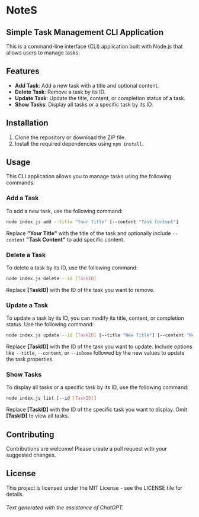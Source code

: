 # NoteS
## Simple Task Management CLI Application

This is a command-line interface (CLI) application built with Node.js that allows users to manage tasks.

## Features

- **Add Task**: Add a new task with a title and optional content.
- **Delete Task**: Remove a task by its ID.
- **Update Task**: Update the title, content, or completion status of a task.
- **Show Tasks**: Display all tasks or a specific task by its ID.

## Installation

1. Clone the repository or download the ZIP file.
2. Install the required dependencies using `npm install`.

## Usage

This CLI application allows you to manage tasks using the following commands:

### Add a Task

To add a new task, use the following command:

```bash
node index.js add --title "Your Title" [--content "Task Content"]
```

Replace **"Your Title"** with the title of the task and optionally include `--content` **"Task Content"** to add specific content.

### Delete a Task

To delete a task by its ID, use the following command:

```bash
node index.js delete --id [TaskID]
```
Replace **[TaskID]** with the ID of the task you want to remove.

### Update a Task

To update a task by its ID, you can modify its title, content, or completion status. Use the following command:

```bash
node index.js update --id [TaskID] [--title "New Title"] [--content "New Content"] [--isDone true/false]
```
Replace **[TaskID]** with the ID of the task you want to update. Include options like `--title`, `--content`, or `--isDone` followed by the new values to update the task properties.

### Show Tasks

To display all tasks or a specific task by its ID, use the following command:

```bash
node index.js list [--id [TaskID]]
```
Replace **[TaskID]** with the ID of the specific task you want to display. Omit **[TaskID]** to view all tasks.

## Contributing
Contributions are welcome! Please create a pull request with your suggested changes.

## License
This project is licensed under the MIT License - see the LICENSE file for details.

###### Text generated with the assistance of ChatGPT.


